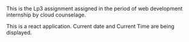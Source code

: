 This is the Lp3 assignment assigned in the period of web development internship by cloud counselage.

This is a react application. Current date and Current Time are being displayed.

